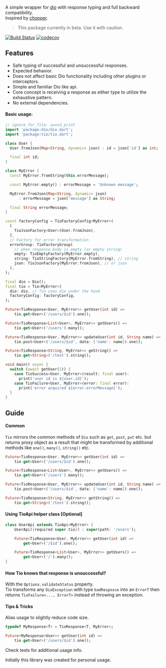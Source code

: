 A simple wrapper for [dio](https://pub.dev/packages/dio) with response typing and full backward compatibility.   
Inspired by [chopper](https://pub.dev/packages/chopper).

> This package currently in beta. Use it with caution.

<a href="https://github.com/urusai88/tio/actions"><img src="https://github.com/urusai88/tio/workflows/Build/badge.svg" alt="Build Status"></a>
[![codecov](https://codecov.io/gh/urusai88/tio/branch/main/graph/badge.svg)](https://codecov.io/gh/urusai88/tio)

## Features

- Safe typing of successful and unsuccessful responses.
- Expected behavior.
- Does not affect basic Dio functionality including other plugins or interceptors.
- Simple and familiar Dio like api.
- Core concept is receiving a response as either type to utilize the exhaustive pattern.
- No external dependencies.
 
#### Basic usage:

```dart
// ignore_for_file: avoid_print
import 'package:dio/dio.dart';
import 'package:tio/tio.dart';

class User {
  User.fromJson(Map<String, dynamic> json) : id = json['id'] as int;

  final int id;
}

class MyError {
  const MyError.fromString(this.errorMessage);

  const MyError.empty() : errorMessage = 'Unknown message';

  MyError.fromJson(Map<String, dynamic> json)
      : errorMessage = json['message'] as String;

  final String errorMessage;
}

const factoryConfig = TioFactoryConfig<MyError>(
  [
    TioJsonFactory<User>(User.fromJson),
  ],
  // Factory for error transformation
  errorGroup: TioFactoryGroup(
    // when response body is empty (or empty string)
    empty: TioEmptyFactory(MyError.empty),
    string: TioStringFactory(MyError.fromString), // string
    json: TioJsonFactory(MyError.fromJson), // or json
  ),
);

final dio = Dio();
final tio = Tio<MyError>(
  dio: dio, // Tio uses dio under the hood
  factoryConfig: factoryConfig,
);

Future<TioResponse<User, MyError>> getUser(int id) =>
    tio.get<User>('/users/$id').one();

Future<TioResponse<List<User>, MyError>> getUsers() =>
    tio.get<User>('/users').many();

Future<TioResponse<User, MyError>> updateUser(int id, String name) =>
    tio.post<User>('/users/$id', data: {'name': name}).one();

Future<TioResponse<String, MyError>> geString() =>
    tio.get<String>('/text').string();

void main() async {
  switch (await getUser(1)) {
    case TioSuccess<User, MyError>(result: final user):
      print('user id is ${user.id}');
    case TioFailure<User, MyError>(error: final error):
      print('error acquired ${error.errorMessage}');
  }
}
```

## Guide

#### Common

`Tio` mirrors the common methods of `Dio` such as `get`, `post`, `put` etc. but returns proxy object as a result that might be transformed by additional methods like `one()`, `many()`, `string()` etc.

```dart
Future<TioResponse<User, MyError>> getUser(int id) =>
    tio.get<User>('/users/$id').one();

Future<TioResponse<List<User>, MyError>> getUsers() =>
    tio.get<User>('/users').many();

Future<TioResponse<User, MyError>> updateUser(int id, String name) =>
    tio.post<User>('/users/$id', data: {'name': name}).one();

Future<TioResponse<String, MyError>> getString() =>
    tio.get<String>('/text').string();
```

#### Using TioApi helper class [Optional]
```dart
class UserApi extends TioApi<MyError> {
    UserApi({required super.tio}) : super(path: '/users');

    Future<TioResponse<User, MyError>> getUser(int id) =>
        get<User>('/$id').one();

    Future<TioResponse<List<User>, MyError>> getUsers() =>
        get<User>('/').many();
}
```

#### How Tio knows that response is unsuccessful?

With the `Options.validateStatus` property.  
Tio transforms any `DioException` with type `badResposce` into an `ErrorT` then returns `TioFailure<..., ErrorT>` instead of throwing an exception.

#### Tips & Tricks

Alias usage to slightly reduce code size.

```dart
typedef MyResponse<T> = TioResponse<T, MyError>;

Future<MyResponse<User>> getUser(int id) =>
    tio.get<User>('/users/$id').one();
```

Check tests for additional usage info.

Initially this library was created for personal usage.
